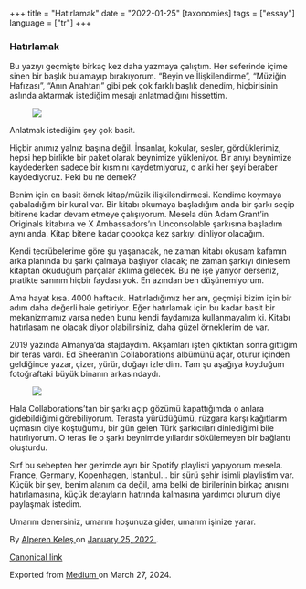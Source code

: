 +++
title = "Hatırlamak"
date = "2022-01-25"
[taxonomies]
tags = ["essay"]
language = ["tr"]
+++

<article class="h-entry">
 <section class="e-content" data-field="body">
  <section class="section section--body section--first section--last" name="406c">
   <div class="section-content">
    <div class="section-inner sectionLayout--insetColumn">
     <h3 class="graf graf--h3 graf--leading graf--title" id="9e2d" name="9e2d">
      Hatırlamak
     </h3>
     <p class="graf graf--p graf-after--h3" id="1865" name="1865">
      Bu yazıyı geçmişte birkaç kez daha yazmaya çalıştım. Her seferinde içime sinen bir başlık bulamayıp bırakıyorum. “Beyin ve İlişkilendirme”, “Müziğin Hafızası”, “Anın Anahtarı” gibi pek çok farklı başlık denedim, hiçbirisinin aslında aktarmak istediğim mesajı anlatmadığını hissettim.
     </p>
     <figure class="graf graf--figure graf-after--p" id="57fc" name="57fc">
      <img class="graf-image" data-height="456" data-image-id="1*PE0hCeURgPx2yiLJiUvo5Q.jpeg" data-is-featured="true" data-width="810" src="https://cdn-images-1.medium.com/max/800/1*PE0hCeURgPx2yiLJiUvo5Q.jpeg"/>
     </figure>
     <p class="graf graf--p graf-after--figure" id="cad9" name="cad9">
      Anlatmak istediğim şey çok basit.
     </p>
     <p class="graf graf--p graf-after--p" id="e436" name="e436">
      Hiçbir anımız yalnız başına değil. İnsanlar, kokular, sesler, gördüklerimiz, hepsi hep birlikte bir paket olarak beynimize yükleniyor. Bir anıyı beynimize kaydederken sadece bir kısmını kaydetmiyoruz, o anki her şeyi beraber kaydediyoruz. Peki bu ne demek?
     </p>
     <p class="graf graf--p graf-after--p" id="563d" name="563d">
      Benim için en basit örnek kitap/müzik ilişkilendirmesi. Kendime koymaya çabaladığım bir kural var. Bir kitabı okumaya başladığım anda bir şarkı seçip bitirene kadar devam etmeye çalışıyorum. Mesela dün Adam Grant’in Originals kitabına ve X Ambassadors’ın Unconsolable şarkısına başladım aynı anda. Kitap bitene kadar çoookça kez şarkıyı dinliyor olacağım.
     </p>
     <p class="graf graf--p graf-after--p" id="c033" name="c033">
      Kendi tecrübelerime göre şu yaşanacak, ne zaman kitabı okusam kafamın arka planında bu şarkı çalmaya başlıyor olacak; ne zaman şarkıyı dinlesem kitaptan okuduğum parçalar aklıma gelecek. Bu ne işe yarıyor derseniz, pratikte sanırım hiçbir faydası yok. En azından ben düşünemiyorum.
     </p>
     <p class="graf graf--p graf-after--p" id="f972" name="f972">
      Ama hayat kısa. 4000 haftacık. Hatırladığımız her anı, geçmişi bizim için bir adım daha değerli hale getiriyor. Eğer hatırlamak için bu kadar basit bir mekanizmamız varsa neden bunu kendi faydamıza kullanmayalım ki. Kitabı hatırlasam ne olacak diyor olabilirsiniz, daha güzel örneklerim de var.
     </p>
     <p class="graf graf--p graf-after--p" id="801c" name="801c">
      2019 yazında Almanya’da stajdaydım. Akşamları işten çıktıktan sonra gittiğim bir teras vardı. Ed Sheeran’ın Collaborations albümünü açar, oturur içinden geldiğince yazar, çizer, yürür, doğayı izlerdim. Tam şu aşağıya koyduğum fotoğraftaki büyük binanın arkasındaydı.
     </p>
     <figure class="graf graf--figure graf-after--p" id="8006" name="8006">
      <img class="graf-image" data-height="691" data-image-id="1*UcgUCRI6E68QlvW-YrnVoQ.jpeg" data-width="1000" src="https://cdn-images-1.medium.com/max/800/1*UcgUCRI6E68QlvW-YrnVoQ.jpeg"/>
     </figure>
     <p class="graf graf--p graf-after--figure" id="0cf9" name="0cf9">
      Hala Collaborations’tan bir şarkı açıp gözümü kapattığımda o anlara gidebildiğimi görebiliyorum. Terasta yürüdüğümü, rüzgara karşı kağıtlarım uçmasın diye koştuğumu, bir gün gelen Türk şarkıcıları dinlediğimi bile hatırlıyorum. O teras ile o şarkı beynimde yıllardır sökülemeyen bir bağlantı oluşturdu.
     </p>
     <p class="graf graf--p graf-after--p" id="d076" name="d076">
      Sırf bu sebepten her gezimde ayrı bir Spotify playlisti yapıyorum mesela. France, Germany, Kopenhagen, İstanbul… bir sürü şehir isimli playlistim var. Küçük bir şey, benim alanım da değil, ama belki de birilerinin birkaç anısını hatırlamasına, küçük detayların hatrında kalmasına yardımcı olurum diye paylaşmak istedim.
     </p>
     <p class="graf graf--p graf-after--p graf--trailing" id="3f5f" name="3f5f">
      Umarım denersiniz, umarım hoşunuza gider, umarım işinize yarar.
     </p>
    </div>
   </div>
  </section>
 </section>
 <footer>
  <p>
   By
   <a class="p-author h-card" href="https://medium.com/@alpkeles99">
    Alperen Keleş
   </a>
   on
   <a href="https://medium.com/p/87e148ae241f">
    <time class="dt-published" datetime="2022-01-25T23:53:46.708Z">
     January 25, 2022
    </time>
   </a>
   .
  </p>
  <p>
   <a class="p-canonical" href="https://medium.com/@alpkeles99/hat%C4%B1rlamak-87e148ae241f">
    Canonical link
   </a>
  </p>
  <p>
   Exported from
   <a href="https://medium.com">
    Medium
   </a>
   on March 27, 2024.
  </p>
 </footer>
</article>
